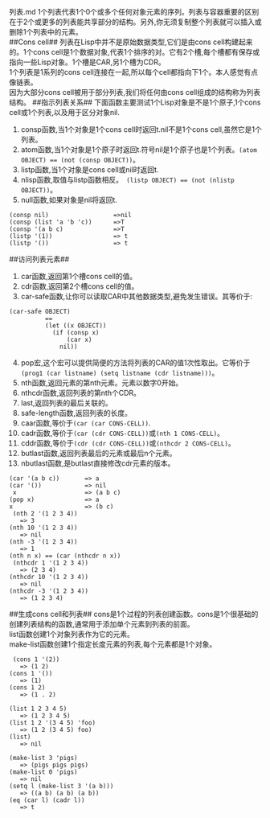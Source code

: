 列表.md
1个列表代表1个0个或多个任何对象元素的序列。列表与容器重要的区别在于2个或更多的列表能共享部分的结构。另外,你无须复制整个列表就可以插入或删除1个列表中的元素。  
##Cons cell##
列表在Lisp中并不是原始数据类型,它们是由cons cell构建起来的。1个cons cell是1个数据对象,代表1个排序的对。它有2个槽,每个槽都有保存或指向一些Lisp对象。1个槽是CAR,另1个槽为CDR。  
1个列表是1系列的cons cell连接在一起,所以每个cell都指向下1个。本人感觉有点像链表。  
因为大部分cons cell被用于部分列表,我们将任何由cons cell组成的结构称为列表结构。
##指示列表关系##
下面函数主要测试1个Lisp对象是不是1个原子,1个cons cell或1个列表,以及用于区分对象nil.

1. consp函数,当1个对象是1个cons cell时返回t.nil不是1个cons cell,虽然它是1个列表。
2. atom函数,当1个对象是1个原子时返回t.符号nil是1个原子也是1个列表。`(atom OBJECT) == (not (consp OBJECT))`。
3. listp函数,当1个对象是cons cell或nil时返回t.
4. nlisp函数,取值与listp函数相反。` (listp OBJECT) == (not (nlistp OBJECT))`。
5. null函数,如果对象是nil将返回t.

```
(consp nil)                  =>nil
(consp (list 'a 'b 'c))      =>T
(consp '(a b c)              =>T
(listp '(1))                 => t
(listp '())                  => t
```

##访问列表元素##

1. car函数,返回第1个槽cons cell的值。
2. cdr函数,返回第2个槽cons cell的值。
3. car-safe函数,让你可以读取CAR中其他数据类型,避免发生错误。其等价于:
```
(car-safe OBJECT)
          ==
          (let ((x OBJECT))
            (if (consp x)
                (car x)
              nil))
```
4. pop宏,这个宏可以提供简便的方法将列表的CAR的值1次性取出。它等价于`(prog1 (car listname) (setq listname (cdr listname)))`。
5. nth函数,返回元素的第nth元素。元素以数字0开始。
6. nthcdr函数,返回列表的第nth个CDR。
7. last,返回列表的最后关联的。
8. safe-length函数,返回列表的长度。
9. caar函数,等价于`(car (car CONS-CELL))`.
10. cadr函数,等价于`(car (cdr CONS-CELL))`或`(nth 1 CONS-CELL)`。
11. cddr函数,等价于`(cdr (cdr CONS-CELL))`或`(nthcdr 2 CONS-CELL)`。
12. butlast函数,返回列表最后的元素或最后n个元素。
13. nbutlast函数,是butlast直接修改cdr元素的版本。

```
(car '(a b c))       => a
(car '())            => nil
 x                   => (a b c)
(pop x)              => a
x                    => (b c)
 (nth 2 '(1 2 3 4))
   => 3
(nth 10 '(1 2 3 4))
   => nil
(nth -3 '(1 2 3 4))
   => 1
(nth n x) == (car (nthcdr n x))
 (nthcdr 1 '(1 2 3 4))
   => (2 3 4)
(nthcdr 10 '(1 2 3 4))
   => nil
(nthcdr -3 '(1 2 3 4))
   => (1 2 3 4)
```

##生成cons cell和列表##
cons是1个过程的列表创建函数。cons是1个很基础的创建列表结构的函数,通常用于添加单个元素到列表的前面。  
list函数创建1个对象列表作为它的元素。  
make-list函数创建1个指定长度元素的列表,每个元素都是1个对象。

```
 (cons 1 '(2))
   => (1 2)
(cons 1 '())
   => (1)
(cons 1 2)
   => (1 . 2)

(list 1 2 3 4 5)
   => (1 2 3 4 5)
(list 1 2 '(3 4 5) 'foo)
   => (1 2 (3 4 5) foo)
(list)
   => nil

(make-list 3 'pigs)
   => (pigs pigs pigs)
(make-list 0 'pigs)
   => nil
(setq l (make-list 3 '(a b)))
   => ((a b) (a b) (a b))
(eq (car l) (cadr l))
   => t
```